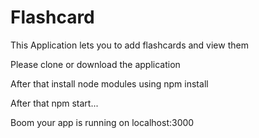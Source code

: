 # Flashcard


This Application lets you to add flashcards and view them

Please clone or download the application

After that install node modules using npm install

After that npm start...

Boom your app is running on localhost:3000
